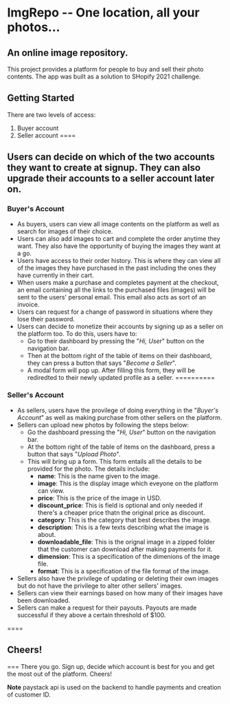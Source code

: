 # ImgRepo -- One location, all your photos...

## An online image repository.

This project provides a platform for people to buy and sell their photo contents. The app was built as a solution to SHopify 2021 challenge.

## Getting Started

There are two levels of access:
1. Buyer account
2. Seller account
====

Users can decide on which of the two accounts they want to create at signup. They can also upgrade their accounts to a seller account later on.
---

### Buyer's Account
+ As buyers, users can view all image contents on the platform as well as search for images of their choice. 
+ Users can also add images to cart and complete the order anytime they want. They also have the opportunity of buying the images they want at a go.
+ Users have access to their order history. This is where they can view all of the images they have purchased in the past including the ones they have currently in their cart.
+ When users make a purchase and completes payment at the checkout, an email containing all the links to the purchased files (images) will be sent to the users' personal email. This email also acts as sort of an invoice.
+ Users can request for a change of password in situations where they lose their password.
+ Users can decide to monetize their accounts by signing up as a seller on the platform too. To do this, users have to:
    * Go to their dashboard by pressing the "_Hi, User_" button on the navigation bar.
    * Then at the bottom right of the table of items on their dashboard, they can press a button that says "_Become a Seller_".
    * A modal form will pop up. After filling this form, they will be rediredted to their newly updated profile as a seller.
==========
### Seller's Account
+ As sellers, users have the provilege of doing everything in the "_Buyer's Account_" as well as making purchase from other sellers on the platform. 
+ Sellers can upload new photos by following the steps below:
    * Go the dashboard pressing the "_Hi, User_" button on the navigation bar.
    * At the bottom right of the table of items on the dashboard, press a button that says "_Upload Photo_".
    * This will bring up a form. This form entails all the details to be provided for the photo.
      The details include:
        - **name**: This is the name given to the image.
        - **image**: This is the display image which eveyone on the platform can view.
        - **price**: This is the price of the image in USD.
        - **discount_price**: This is field is optional and only needed if there's a cheaper price thatn the original price as discount.
        - **category**: This is the category that best describes the image.
        - **description**: This is a few texts describing what the image is about.
        - **downloadable_file**: This is the orignal image in a zipped folder that the customer can download after making payments for it.
        - **dimension**: This is a specification of the dimenions of the image file.
        - **format**: This is a specification of the file format of the image.
+ Sellers also have the privilege of updating or deleting their own images but do not have the privilege to alter other sellers' images.
+ Sellers can view their earnings based on how many of their images have been downloaded.
+ Sellers can make a request for their payouts. Payouts are made successful if they above a certain threshold of $100.

====
## Cheers!
===
There you go. Sign up, decide which account is best for you and get the most out of the platform. Cheers!


**Note** paystack api is used on the backend to handle payments and creation of customer ID.
